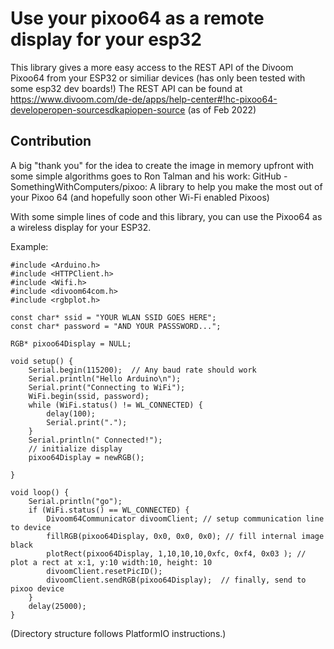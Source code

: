 # Use your pixoo64 as a remote display for your esp32

This library gives a more easy access to the REST API of the Divoom Pixoo64 from your ESP32 or similiar devices (has only been tested with some esp32 dev boards!)
The REST API can be found at
https://www.divoom.com/de-de/apps/help-center#!hc-pixoo64-developeropen-sourcesdkapiopen-source
(as of Feb 2022)

## Contribution
A big "thank you" for the idea to create the image in memory upfront with some simple algorithms goes to Ron Talman and his work: 
GitHub - SomethingWithComputers/pixoo: A library to help you make the most out of your Pixoo 64 (and hopefully soon other Wi-Fi enabled Pixoos)

With some simple lines of code and this library, you can use the Pixoo64 as a wireless display for your ESP32.

Example:
```
#include <Arduino.h>
#include <HTTPClient.h>
#include <Wifi.h>
#include <divoom64com.h>
#include <rgbplot.h>

const char* ssid = "YOUR WLAN SSID GOES HERE";
const char* password = "AND YOUR PASSSWORD...";

RGB* pixoo64Display = NULL;

void setup() {
    Serial.begin(115200);  // Any baud rate should work
    Serial.println("Hello Arduino\n");
    Serial.print("Connecting to WiFi");
    WiFi.begin(ssid, password);
    while (WiFi.status() != WL_CONNECTED) {
        delay(100);
        Serial.print(".");
    }
    Serial.println(" Connected!");
    // initialize display
    pixoo64Display = newRGB();

}

void loop() {
    Serial.println("go");
    if (WiFi.status() == WL_CONNECTED) {
        Divoom64Communicator divoomClient; // setup communication line to device
        fillRGB(pixoo64Display, 0x0, 0x0, 0x0); // fill internal image black
        plotRect(pixoo64Display, 1,10,10,10,0xfc, 0xf4, 0x03 ); // plot a rect at x:1, y:10 width:10, height: 10
        divoomClient.resetPicID();
        divoomClient.sendRGB(pixoo64Display);  // finally, send to pixoo device
    }
    delay(25000);
}

```

(Directory structure follows PlatformIO instructions.)
